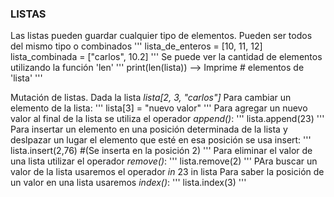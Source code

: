    ### LISTAS ###

Las listas pueden guardar cualquier tipo de elementos. 
Pueden ser todos del mismo tipo o combinados
'''
lista_de_enteros = [10, 11, 12]
lista_combinada = ["carlos", 10.2]
'''
Se puede ver la cantidad de elementos utilizando la función 'len'
'''
print(len(lista)) --> Imprime # elementos de 'lista'
'''

Mutación de listas.
Dada la lista _lista[2, 3, "carlos"]_
    Para cambiar un elemento de la lista: 
    '''
    lista[3] = "nuevo valor"
    '''
    Para agregar un nuevo valor al final de la lista se utiliza el operador _append()_: 
    '''
    lista.append(23)
    '''
    Para insertar un elemento en una posición determinada de la lista y deslpazar un lugar 
    el elemento que esté en esa posición se usa insert:
    '''
    lista.insert(2,76) #(Se inserta en la posición 2)
    '''
    Para eliminar el valor de una lista utilizar el operador _remove()_: 
    '''
    lista.remove(2)
    '''
    PAra buscar un valor de la lista usaremos el operador _in_ 23 in lista
    Para saber la posición de un valor en una lista usaremos _index()_:
    '''
    lista.index(3)
    '''
